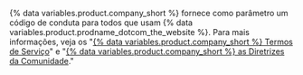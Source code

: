 {% data variables.product.company_short %} fornece como parâmetro um código de conduta para todos que usam {% data variables.product.prodname_dotcom_the_website %}. Para mais informações, veja os "[{% data variables.product.company_short %} Termos de Serviço](/free-pro-team@latest/github/site-policy/github-terms-of-service)" e "[{% data variables.product.company_short %} as Diretrizes da Comunidade](/free-pro-team@latest/github/site-policy/github-community-guidelines)."

